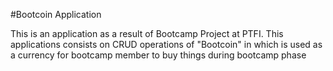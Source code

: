 #Bootcoin Application

This is an application as a result of Bootcamp Project at PTFI. This applications consists on CRUD operations of "Bootcoin" in which is used as a currency for bootcamp member to buy things during bootcamp phase
